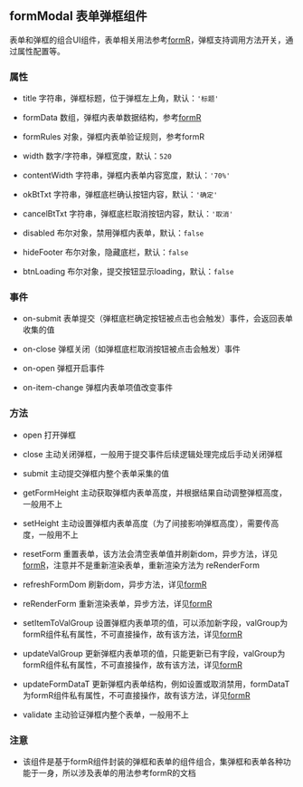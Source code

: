 ## formModal 表单弹框组件
表单和弹框的组合UI组件，表单相关用法参考[formR](../formR/README.md)，弹框支持调用方法开关，通过属性配置等。

### 属性
* title 字符串，弹框标题，位于弹框左上角，默认：`'标题'`

* formData 数组，弹框内表单数据结构，参考[formR](../formR/README.md#属性)

* formRules 对象，弹框内表单验证规则，参考formR

* width 数字/字符串，弹框宽度，默认：`520`

* contentWidth 字符串，弹框内表单内容宽度，默认：`'70%'`

* okBtTxt 字符串，弹框底栏确认按钮内容，默认：`'确定'`

* cancelBtTxt 字符串，弹框底栏取消按钮内容，默认：`'取消'`

* disabled 布尔对象，禁用弹框内表单，默认：`false`

* hideFooter 布尔对象，隐藏底栏，默认：`false`

* btnLoading 布尔对象，提交按钮显示loading，默认：`false`

### 事件
* on-submit 表单提交（弹框底栏确定按钮被点击也会触发）事件，会返回表单收集的值

* on-close 弹框关闭（如弹框底栏取消按钮被点击会触发）事件

* on-open 弹框开启事件

* on-item-change 弹框内表单项值改变事件

### 方法
* open 打开弹框

* close 主动关闭弹框，一般用于提交事件后续逻辑处理完成后手动关闭弹框

* submit 主动提交弹框内整个表单采集的值

* getFormHeight 主动获取弹框内表单高度，并根据结果自动调整弹框高度，一般用不上

* setHeight 主动设置弹框内表单高度（为了间接影响弹框高度），需要传高度，一般用不上

* resetForm 重置表单，该方法会清空表单值并刷新dom，异步方法，详见[formR](../formR/README.md#方法)，注意并不是重新渲染表单，重新渲染方法为 reRenderForm

* refreshFormDom 刷新dom，异步方法，详见[formR](../formR/README.md#方法)

* reRenderForm 重新渲染表单，异步方法，详见[formR](../formR/README.md#方法)

* setItemToValGroup 设置弹框内表单项的值，可以添加新字段，valGroup为formR组件私有属性，不可直接操作，故有该方法，详见[formR](../formR/README.md#方法)

* updateValGroup 更新弹框内表单项的值，只能更新已有字段，valGroup为formR组件私有属性，不可直接操作，故有该方法，详见[formR](../formR/README.md#方法)

* updateFormDataT 更新弹框内表单结构，例如设置或取消禁用，formDataT为formR组件私有属性，不可直接操作，故有该方法，详见[formR](../formR/README.md#方法)

* validate 主动验证弹框内整个表单，一般用不上

### 注意
* 该组件是基于formR组件封装的弹框和表单的组件组合，集弹框和表单各种功能于一身，所以涉及表单的用法参考formR的文档

